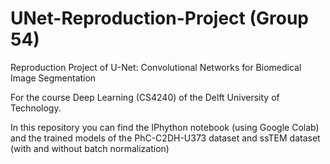 # UNet-Reproduction-Project (Group 54)
Reproduction Project of U-Net: Convolutional Networks for Biomedical Image Segmentation

For the course Deep Learning (CS4240) of the Delft University of Technology.

In this repository you can find the IPhython notebook (using Google Colab) and the trained models of the PhC-C2DH-U373 dataset and ssTEM dataset (with and without batch normalization)
